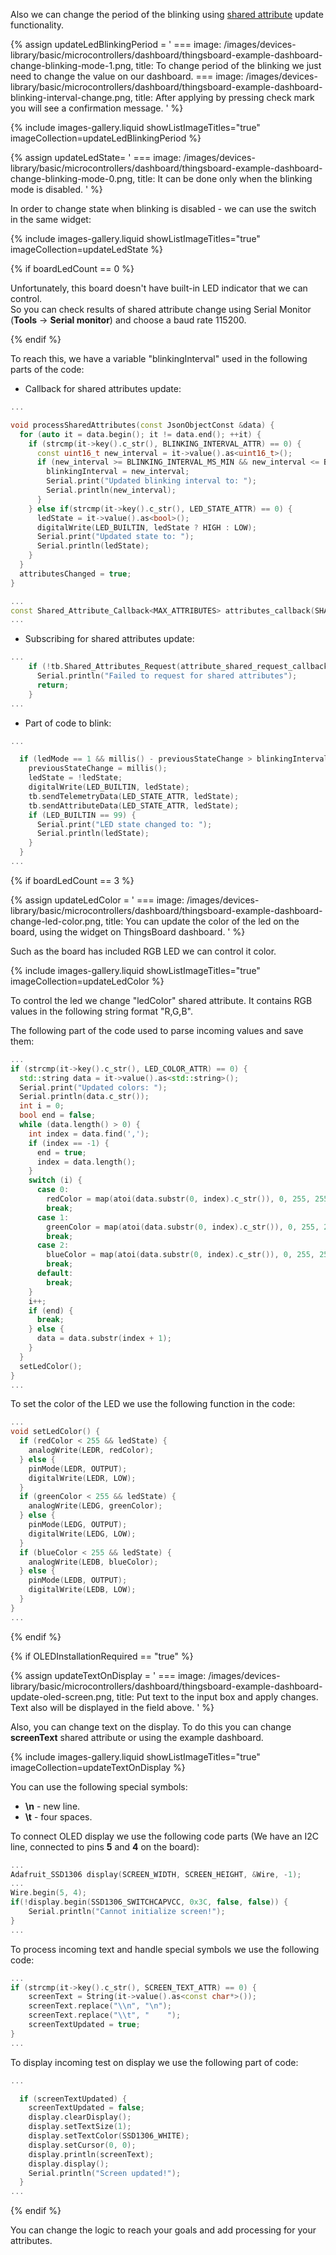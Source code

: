 
Also we can change the period of the blinking using [shared attribute](/docs/{{page.docsPrefix}}user-guide/attributes/#shared-attributes) update functionality.    

{% assign updateLedBlinkingPeriod = '
    ===
        image: /images/devices-library/basic/microcontrollers/dashboard/thingsboard-example-dashboard-change-blinking-mode-1.png,
        title: To change period of the blinking we just need to change the value on our dashboard.
    ===
        image: /images/devices-library/basic/microcontrollers/dashboard/thingsboard-example-dashboard-blinking-interval-change.png,
        title: After applying by pressing check mark you will see a confirmation message.
'
%} 

{% include images-gallery.liquid showListImageTitles="true" imageCollection=updateLedBlinkingPeriod %}

{% assign updateLedState= '
    ===
        image: /images/devices-library/basic/microcontrollers/dashboard/thingsboard-example-dashboard-change-blinking-mode-0.png,
        title: It can be done only when the blinking mode is disabled.
'
%}

In order to change state when blinking is disabled - we can use the switch in the same widget:  

{% include images-gallery.liquid showListImageTitles="true" imageCollection=updateLedState %}

{% if boardLedCount == 0 %}

Unfortunately, this board doesn't have built-in LED indicator that we can control.  
So you can check results of shared attribute change using Serial Monitor (**Tools** -> **Serial monitor**) and choose a baud rate 115200.  

{% endif %}

To reach this, we have a variable "blinkingInterval" used in the following parts of the code:  
- Callback for shared attributes update:  
    
```cpp
...

void processSharedAttributes(const JsonObjectConst &data) {
  for (auto it = data.begin(); it != data.end(); ++it) {
    if (strcmp(it->key().c_str(), BLINKING_INTERVAL_ATTR) == 0) {
      const uint16_t new_interval = it->value().as<uint16_t>();
      if (new_interval >= BLINKING_INTERVAL_MS_MIN && new_interval <= BLINKING_INTERVAL_MS_MAX) {
        blinkingInterval = new_interval;
        Serial.print("Updated blinking interval to: ");
        Serial.println(new_interval);
      }
    } else if(strcmp(it->key().c_str(), LED_STATE_ATTR) == 0) {
      ledState = it->value().as<bool>();
      digitalWrite(LED_BUILTIN, ledState ? HIGH : LOW);
      Serial.print("Updated state to: ");
      Serial.println(ledState);
    }
  }
  attributesChanged = true;
}

...
const Shared_Attribute_Callback<MAX_ATTRIBUTES> attributes_callback(SHARED_ATTRIBUTES_LIST.cbegin(), SHARED_ATTRIBUTES_LIST.cend(), &processSharedAttributes);
...
```

- Subscribing for shared attributes update:  
    
```cpp
...
    if (!tb.Shared_Attributes_Request(attribute_shared_request_callback)) {
      Serial.println("Failed to request for shared attributes");
      return;
    }
...
```

- Part of code to blink:  
    
```cpp
...

  if (ledMode == 1 && millis() - previousStateChange > blinkingInterval) {
    previousStateChange = millis();
    ledState = !ledState;
    digitalWrite(LED_BUILTIN, ledState);
    tb.sendTelemetryData(LED_STATE_ATTR, ledState);
    tb.sendAttributeData(LED_STATE_ATTR, ledState);
    if (LED_BUILTIN == 99) {
      Serial.print("LED state changed to: ");
      Serial.println(ledState);
    }
  }
...
```

{% if boardLedCount == 3 %}

{% assign updateLedColor = '
    ===
        image: /images/devices-library/basic/microcontrollers/dashboard/thingsboard-example-dashboard-change-led-color.png,
        title: You can update the color of the led on the board, using the widget on ThingsBoard dashboard. 
'
%}

Such as the board has included RGB LED we can control it color.  

{% include images-gallery.liquid showListImageTitles="true" imageCollection=updateLedColor %}

To control the led we change "ledColor" shared attribute. It contains RGB values in the following string format "R,G,B". 

The following part of the code used to parse incoming values and save them:  

```cpp
...
if (strcmp(it->key().c_str(), LED_COLOR_ATTR) == 0) {
  std::string data = it->value().as<std::string>();
  Serial.print("Updated colors: ");
  Serial.println(data.c_str());
  int i = 0;
  bool end = false;
  while (data.length() > 0) {
    int index = data.find(',');
    if (index == -1) {
      end = true;
      index = data.length();
    }
    switch (i) {
      case 0:
        redColor = map(atoi(data.substr(0, index).c_str()), 0, 255, 255, 0);
        break;
      case 1:
        greenColor = map(atoi(data.substr(0, index).c_str()), 0, 255, 255, 0);
        break;
      case 2:
        blueColor = map(atoi(data.substr(0, index).c_str()), 0, 255, 255, 0);
        break;
      default:
        break;
    }
    i++;
    if (end) {
      break;
    } else {
      data = data.substr(index + 1);
    }
  }
  setLedColor();
}
...
```

To set the color of the LED we use the following function in the code:  

```cpp
...
void setLedColor() {
  if (redColor < 255 && ledState) {
    analogWrite(LEDR, redColor);
  } else {
    pinMode(LEDR, OUTPUT);
    digitalWrite(LEDR, LOW);
  }
  if (greenColor < 255 && ledState) {
    analogWrite(LEDG, greenColor);
  } else {
    pinMode(LEDG, OUTPUT);
    digitalWrite(LEDG, LOW);
  }
  if (blueColor < 255 && ledState) {
    analogWrite(LEDB, blueColor);
  } else {
    pinMode(LEDB, OUTPUT);
    digitalWrite(LEDB, LOW);
  }
}
...
```

{% endif %}

{% if OLEDInstallationRequired == "true" %}

{% assign updateTextOnDisplay = '
    ===
        image: /images/devices-library/basic/microcontrollers/dashboard/thingsboard-example-dashboard-update-oled-screen.png,
        title: Put text to the input box and apply changes. Text also will be displayed in the field above.
'
%}

Also, you can change text on the display. To do this you can change **screenText** shared attribute or using the example dashboard.  

{% include images-gallery.liquid showListImageTitles="true" imageCollection=updateTextOnDisplay %}

You can use the following special symbols:  
- **\n** - new line.
- **\t** - four spaces.

To connect OLED display we use the following code parts (We have an I2C line, connected to pins **5** and **4** on the board):  

```cpp
...
Adafruit_SSD1306 display(SCREEN_WIDTH, SCREEN_HEIGHT, &Wire, -1);
...
Wire.begin(5, 4);
if(!display.begin(SSD1306_SWITCHCAPVCC, 0x3C, false, false)) { 
    Serial.println("Cannot initialize screen!");
}
...
```

To process incoming text and handle special symbols we use the following code:  
```cpp
...
if (strcmp(it->key().c_str(), SCREEN_TEXT_ATTR) == 0) {
    screenText = String(it->value().as<const char*>());
    screenText.replace("\\n", "\n");
    screenText.replace("\\t", "    ");
    screenTextUpdated = true;
}
...
```

To display incoming test on display we use the following part of code:  
```cpp
...

  if (screenTextUpdated) {
    screenTextUpdated = false;
    display.clearDisplay();
    display.setTextSize(1);
    display.setTextColor(SSD1306_WHITE);
    display.setCursor(0, 0);
    display.println(screenText);
    display.display();
    Serial.println("Screen updated!");
  }
...
```

{% endif %}

You can change the logic to reach your goals and add processing for your attributes.  
